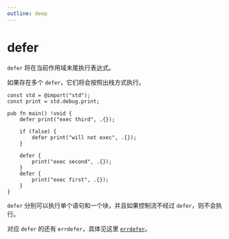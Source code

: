 ```yaml
---
outline: deep
---
```


# defer

`defer` 将在当前作用域末尾执行表达式。

如果存在多个 `defer`，它们将会按照出栈方式执行。

```zig
const std = @import("std");
const print = std.debug.print;

pub fn main() !void {
    defer print("exec third", .{});

    if (false) {
        defer print("will not exec", .{});
    }

    defer {
        print("exec second", .{});
    }
    defer {
        print("exec first", .{});
    }
}
```

`defer` 分别可以执行单个语句和一个块，并且如果控制流不经过 `defer`，则不会执行。

对应 `defer` 的还有 `errdefer`，具体见这里 [`errdefer`](/basic/error_handle#errdefer)。
